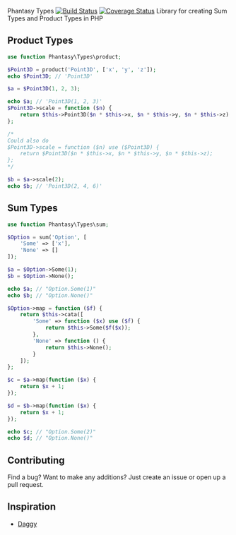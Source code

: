  Phantasy Types [![Build Status](https://travis-ci.org/mckayb/phantasy-types.svg?branch=master)](https://travis-ci.org/mckayb/phantasy-types) [![Coverage Status](https://coveralls.io/repos/github/mckayb/phantasy-types/badge.svg?branch=master)](https://coveralls.io/github/mckayb/phantasy-types)
Library for creating Sum Types and Product Types in PHP

## Product Types
```php
use function Phantasy\Types\product;

$Point3D = product('Point3D', ['x', 'y', 'z']);
echo $Point3D; // 'Point3D'

$a = $Point3D(1, 2, 3);

echo $a; // 'Point3D(1, 2, 3)'
$Point3D->scale = function ($n) {
    return $this->Point3D($n * $this->x, $n * $this->y, $n * $this->z);
};

/*
Could also do
$Point3D->scale = function ($n) use ($Point3D) {
    return $Point3D($n * $this->x, $n * $this->y, $n * $this->z);
};
*/

$b = $a->scale(2);
echo $b; // 'Point3D(2, 4, 6)'
```

## Sum Types
```php
use function Phantasy\Types\sum;

$Option = sum('Option', [
    'Some' => ['x'],
    'None' => []
]);

$a = $Option->Some(1);
$b = $Option->None();

echo $a; // "Option.Some(1)"
echo $b; // "Option.None()"

$Option->map = function ($f) {
    return $this->cata([
        'Some' => function ($x) use ($f) {
            return $this->Some($f($x));
        },
        'None' => function () {
            return $this->None();
        }
    ]);
};

$c = $a->map(function ($x) {
    return $x + 1;
});

$d = $b->map(function ($x) {
    return $x + 1;
});

echo $c; // "Option.Some(2)"
echo $d; // "Option.None()"
```

## Contributing
Find a bug? Want to make any additions?
Just create an issue or open up a pull request.

## Inspiration
  * [Daggy](https://github.com/fantasyland/daggy)

